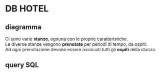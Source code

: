 # DB HOTEL
## diagramma
Ci sono varie **stanze**, ognuna con le proprie caratteristiche.\
Le diverse stanze vengono **prenotate** per periodi di tempo, da ospiti.\
Ad ogni prenotazione devono essere associati tutti gli **ospiti** della stanza.

## query SQL
